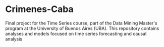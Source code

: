 # Crimenes-Caba
Final project for the Time Series course, part of the Data Mining Master's program at the University of Buenos Aires (UBA). This repository contains analyses and models focused on time series forecasting and causal analysis
